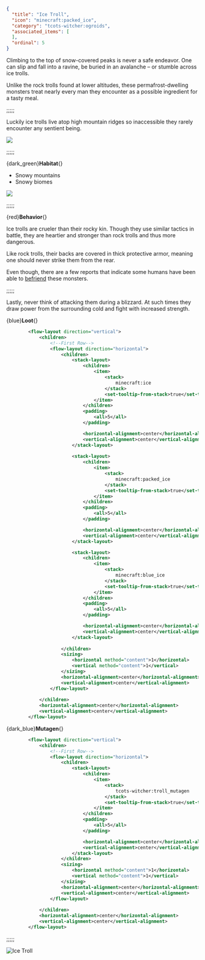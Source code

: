 ```json
{
  "title": "Ice Troll",
  "icon": "minecraft:packed_ice",
  "category": "tcots-witcher:ogroids",
  "associated_items": [
  ],
  "ordinal": 5
}
```

Climbing to the top of snow-covered peaks is never a safe endeavor. 
One can slip and fall into a ravine, be buried in an avalanche – or stumble across ice trolls.


Unlike the rock trolls found at lower altitudes,
these permafrost-dwelling monsters treat nearly every man they encounter as a possible ingredient for a tasty meal.

;;;;;

Luckily ice trolls live atop high mountain ridges so inaccessible they rarely encounter any sentient being.

![](tcots-witcher:textures/gui/sprites/witcher_bestiary/entries/ice_troll/ice_troll_main.png,fit)

;;;;;

{dark_green}**Habitat**{}
- Snowy mountains
- Snowy biomes

![](tcots-witcher:textures/gui/sprites/witcher_bestiary/entries/ice_troll/ice_troll_special.png,fit)

;;;;;

{red}**Behavior**{}

Ice trolls are crueler than their rocky kin. 
Though they use similar tactics in battle, they are heartier and stronger than rock trolls and thus more dangerous. 

Like rock trolls, their backs are covered in thick protective armor, meaning one should never strike them from the rear.


Even though, there are a few reports that indicate some humans have been able to [befriend](^tcots-witcher:misc/befriending_troll) these monsters.

;;;;;

Lastly, never think of attacking them during a blizzard. At such times they draw power from the surrounding cold and fight with increased strength.

{blue}**Loot**{}
```xml owo-ui
        <flow-layout direction="vertical">
            <children>
                <!--First Row-->
                <flow-layout direction="horizontal">
                    <children>
                        <stack-layout>
                            <children>
                                <item>
                                    <stack>
                                        minecraft:ice
                                    </stack>
                                    <set-tooltip-from-stack>true</set-tooltip-from-stack>
                                </item>
                            </children>
                            <padding>
                                <all>5</all>
                            </padding>

                            <horizontal-alignment>center</horizontal-alignment>
                            <vertical-alignment>center</vertical-alignment>
                        </stack-layout>
                        
                        <stack-layout>
                            <children>
                                <item>
                                    <stack>
                                        minecraft:packed_ice
                                    </stack>
                                    <set-tooltip-from-stack>true</set-tooltip-from-stack>
                                </item>
                            </children>
                            <padding>
                                <all>5</all>
                            </padding>

                            <horizontal-alignment>center</horizontal-alignment>
                            <vertical-alignment>center</vertical-alignment>
                        </stack-layout>

                        <stack-layout>
                            <children>
                                <item>
                                    <stack>
                                        minecraft:blue_ice
                                    </stack>
                                    <set-tooltip-from-stack>true</set-tooltip-from-stack>
                                </item>
                            </children>
                            <padding>
                                <all>5</all>
                            </padding>

                            <horizontal-alignment>center</horizontal-alignment>
                            <vertical-alignment>center</vertical-alignment>
                        </stack-layout>
                        
                    </children>
                    <sizing>
                        <horizontal method="content">1</horizontal>
                        <vertical method="content">1</vertical>
                    </sizing>
                    <horizontal-alignment>center</horizontal-alignment>
                    <vertical-alignment>center</vertical-alignment>
                </flow-layout>
                
            </children>
            <horizontal-alignment>center</horizontal-alignment>
            <vertical-alignment>center</vertical-alignment>
        </flow-layout>
```

{dark_blue}**Mutagen**{}
```xml owo-ui
        <flow-layout direction="vertical">
            <children>
                <!--First Row-->
                <flow-layout direction="horizontal">
                    <children>
                        <stack-layout>
                            <children>
                                <item>
                                    <stack>
                                        tcots-witcher:troll_mutagen
                                    </stack>
                                    <set-tooltip-from-stack>true</set-tooltip-from-stack>
                                </item>
                            </children>
                            <padding>
                                <all>5</all>
                            </padding>

                            <horizontal-alignment>center</horizontal-alignment>
                            <vertical-alignment>center</vertical-alignment>
                        </stack-layout>
                    </children>
                    <sizing>
                        <horizontal method="content">1</horizontal>
                        <vertical method="content">1</vertical>
                    </sizing>
                    <horizontal-alignment>center</horizontal-alignment>
                    <vertical-alignment>center</vertical-alignment>
                </flow-layout>
                
            </children>
            <horizontal-alignment>center</horizontal-alignment>
            <vertical-alignment>center</vertical-alignment>
        </flow-layout>
```

;;;;;




![Ice Troll](tcots-witcher:textures/gui/sprites/witcher_bestiary/entries/ice_troll/ice_troll_full.png,fit)
